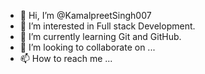 - 👋 Hi, I’m @KamalpreetSingh007
- 👀 I’m interested in Full stack Development.
- 🌱 I’m currently learning Git and GitHub.
- 💞️ I’m looking to collaborate on ...
- 📫 How to reach me ...

<!---
Kamalpreet Singh is a ✨ special ✨ repository because its `README.md` (this file) appears on your GitHub profile.
You can click the Preview link to take a look at your changes.
--->
